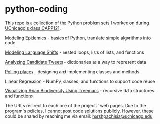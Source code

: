 # python-coding
This repo is a collection of the Python problem sets I worked on during [UChicago's class CAPP121](https://classes.cs.uchicago.edu/archive/2022/fall/30121-1/index.html).

[Modeling Epidemics](https://classes.cs.uchicago.edu/archive/2022/fall/30121-1/pa/pa1/index.html) - basics of Python, translate simple algorithms into code

[Modeling Language Shifts](https://classes.cs.uchicago.edu/archive/2022/fall/30121-1/pa/pa2/index.html) - nested loops, lists of lists, and functions

[Analyzing Candidate Tweets](https://classes.cs.uchicago.edu/archive/2022/fall/30121-1/pa/pa3/index.html) - dictionaries as a way to represent data

[Polling places](https://classes.cs.uchicago.edu/archive/2022/fall/30121-1/pa/pa4/index.html) - designing and implementing classes and methods

[Linear Regression](https://classes.cs.uchicago.edu/archive/2022/fall/30121-1/pa/pa5/index.html) - NumPy, classes, and functions to support code reuse

[Visualizing Avian Biodiversity Using Treemaps](https://classes.cs.uchicago.edu/archive/2022/fall/30121-1/pa/pa6/index.html) - recursive data structures and functions

The URLs redirect to each one of the projects' web pages. Due to the program's policies, I cannot post code solutions publicly. However, these could be shared by reaching me via email: harshpachisia@uchicago.edu
